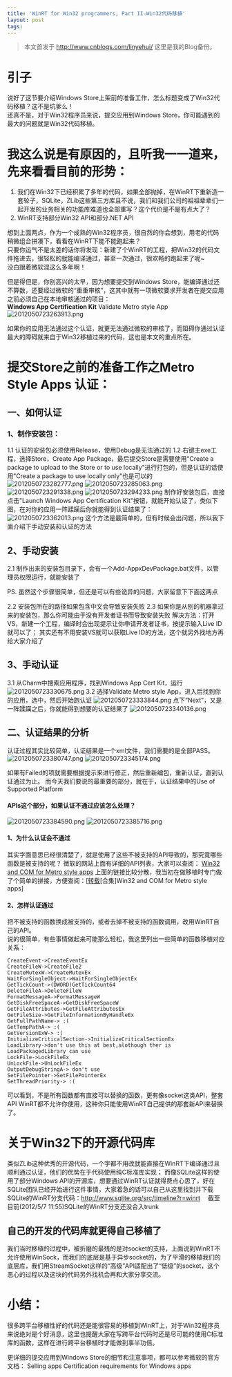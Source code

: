 ```yaml
---
title: 'WinRT for Win32 programmers, Part II-Win32代码移植'
layout: post
tags:
---
```


> 本文首发于 <http://www.cnblogs.com/linyehui/>   这里是我的Blog备份。

# 引子
说好了这节要介绍Windows Store上架前的准备工作，怎么标题变成了Win32代码移植？这不是坑爹么！  
还真不是，对于Win32程序员来说，提交应用到Windows Store，你可能遇到的最大的问题就是Win32代码移植。  

# 我这么说是有原因的，且听我一一道来，先来看看目前的形势：
1. 我们在Win32下已经积累了多年的代码，如果全部抛掉，在WinRT下重新造一套轮子，SQLite，ZLib这些第三方库且不说，我们和我们公司的祖祖辈辈们一起开发的业务相关的功能库难道也全部重写？这个代价是不是有点大了？
2. WinRT支持部分Win32 API和部分.NET API

想到上面两点，作为一个成熟的Win32程序员，很自然的你会想到，用老的代码稍微组合拼凑下，看看在WinRT下能不能跑起来？  
只要你运气不是太差的话你将发现：新建了个WinRT的工程，把Win32的代码文件拖进去，很轻松的就能编译通过，甚至一次通过，很欢畅的跑起来了呢~  
没白跟着微软混这么多年啊！

但是得但是，你别高兴的太早，因为想要提交到Windows Store，能编译通过还不算数，还要经过微软的“重重审核”，这其中就有一项微软要求开发者在提交应用之前必须自己在本地审核通过的项目：  
**Windows App Certification Kit** Validate Metro style App
![2012050723263913.png](http://pic002.cnblogs.com/images/2012/347098/2012050723263913.png)

如果你的应用无法通过这个认证，就更无法通过微软的审核了，而阻碍你通过认证最大的障碍就来自于Win32移植过来的代码，这也是本文的重点所在。

# 提交Store之前的准备工作之Metro Style Apps 认证：

## 一、如何认证
### 1、制作安装包：
1.1 认证的安装包必须使用Release，使用Debug是无法通过的
1.2 右键主exe工程，选择Store，Create App Package，最后提交Store是需要使用"Create a package to upload to the Store or to use locally"进行打包的，但是认证的话使用"Create a package to use locally only"也是可以的
![2012050723282777.png](http://pic002.cnblogs.com/images/2012/347098/2012050723282777.png)
![2012050723285063.png](http://pic002.cnblogs.com/images/2012/347098/2012050723285063.png)
![2012050723291338.png](http://pic002.cnblogs.com/images/2012/347098/2012050723291338.png)
![2012050723294233.png](http://pic002.cnblogs.com/images/2012/347098/2012050723294233.png)
制作好安装包后，直接点击"Launch Windows App Certification Kit"按钮，就能开始认证了，类似下图，在对你的应用一阵蹂躏后你就能得到认证结果了：
![2012050723362013.png](http://pic002.cnblogs.com/images/2012/347098/2012050723362013.png)
这个方法是最简单的，但有时候会出问题，所以我下面介绍下手动安装和认证的方法

## 2、手动安装
2.1 制作出来的安装包目录下，会有一个Add-AppxDevPackage.bat文件，以管理员权限运行，就能安装了

PS. 虽然这个步骤很简单，但还是可以有些诡异的问题，大家留意下下面这两点

2.2 安装包所在的路径如果包含中文会导致安装失败
2.3 如果你是从别的机器拿过来的安装包，那么你可能由于没有开发者证书而导致安装失败
解决方法：打开VS，新建一个工程，编译时会出现提示让你申请开发者证书，按提示输入Live ID就可以了；
其实还有不用安装VS就可以获取Live ID的方法，这个就另外找地方再给大家介绍了

## 3、手动认证
3.1 从Charm中搜索应用程序，找到Windows App Cert Kit，运行
![2012050723330675.png](http://pic002.cnblogs.com/images/2012/347098/2012050723330675.png)
3.2 选择Validate Metro style App，进入后找到你的应用，选中，然后开始跑认证
![2012050723333844.png](http://pic002.cnblogs.com/images/2012/347098/2012050723333844.png)
点下“Next”，又是一阵蹂躏之后，你就能得到想要的认证结果了
![2012050723340136.png](http://pic002.cnblogs.com/images/2012/347098/2012050723340136.png)

## 二、认证结果的分析
认证过程其实比较简单，认证结果是一个xml文件，我们需要的是全部PASS。
![2012050723380747.png](http://pic002.cnblogs.com/images/2012/347098/2012050723380747.png)
![2012050723345174.png](http://pic002.cnblogs.com/images/2012/347098/2012050723345174.png)

如果有Failed的项就需要根据提示来进行修正，然后重新编包，重新认证，直到认证通过为止。
而今天我们要说的最重要的部分，就在于，认证结果中的Use of Supported Platform 

#### APIs这个部分，如果认证不通过应该怎么处理？
![2012050723384590.png](http://pic002.cnblogs.com/images/2012/347098/2012050723384590.png)
![2012050723385716.png](http://pic002.cnblogs.com/images/2012/347098/2012050723385716.png)

#### 1、为什么认证会不通过
其实字面意思已经很清楚了，就是使用了这些不被支持的API导致的，那究竟哪些函数是被支持的呢？
微软的网站上面有详细的API列表，大家可以查阅：
[Win32 and COM for Metro style apps](http://msdn.microsoft.com/zh-cn/library/windows/apps/br205757)
上面的链接比较分散，我当初在做移植时专门做了个简单的拼接，方便查阅：[[转载](http://www.linyehui.com/win32-and-com-for-metro-style-apps)[合集]Win32 and COM for Metro style apps]

#### 2、怎样认证通过
把不被支持的函数换成被支持的，或者去掉不被支持的函数调用，改用WinRT自己的API。  
说的很简单，有些事情做起来可能那么轻松，我这里列出一些简单的函数移植对应关系：

```
CreateEvent->CreateEventEx
CreateFileW->CreateFile2
CreateMutexW->CreateMutexEx
WaitForSingleObject->WaitForSingleObjectEx
GetTickCount->(DWORD)GetTickCount64
DeleteFileA->DeleteFileW
FormatMessageA->FormatMessageW
GetDiskFreeSpaceA->GetDiskFreeSpaceW
GetFileAttributes->GetFileAttributesEx
GetFileSize->GetFileInformationByHandleEx
GetFullPathName-> :(
GetTempPathA-> :(
GetVersionExW-> :(
InitializeCriticalSection->InitializeCriticalSectionEx
LoadLibrary->don't use this at best,alothough ther is LoadPackagedLibrary can use
LockFile->LockFileEx
UnLockFile->UnLockFileEx
OutputDebugStringA-> don't use
SetFilePointer->SetFilePointerEx
SetThreadPriority-> :(
```

可以看到，不是所有函数都有直接可以替换的函数，更有像socket这类API，整套API WinRT都不允许你使用，这种你只能使用WinRT自己提供的那套新API来替换了。

# 关于Win32下的开源代码库
类似ZLib这种优秀的开源代码，一个字都不用改就能直接在WinRT下编译通过且顺利通过认证，他们的优势在于代码使用纯C标准库实现；
而像SQLite这样的使用了部分Windows API的开源库，想要通过WinRT认证就得费点心思了，好在SQLite团队已经开始进行这件事情，大家着急的话可以自己从这里找到并下载SQLite的WinRT分支代码：<http://www.sqlite.org/src/timeline?r=winrt>  　截至目前(2012/5/7 11:55)SQLite的WinRT分支还没合入trunk

## 自己的开发的代码库就更得自己移植了
我们当时移植的过程中，被折磨的最残的是对socket的支持，上面说到WinRT不允许使用WinSock，而我们的底层是基于异步socket的，为了平滑的移植我们的底层库，我们用StreamSocket这样的“高级”API适配出了“低级”的socket，这个恶心的过程以及这块的代码另外找机会再和大家分享交流。

# 小结：
很多跨平台移植性好的代码还是能很容易的移植到WinRT上，对于Win32程序员来说绝对是个好消息，这里也提醒大家在写跨平台代码时还是尽可能的使用C标准库的函数，这样在进行跨平台移植时才能做到事半功倍。

更详细的提交应用到Windows Store的细节和注意事项，都可以参考微软的官方文档：
Selling apps
Certification requirements for Windows apps